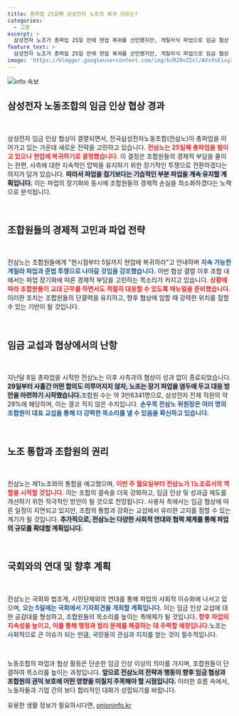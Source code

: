 ```yaml
---
title: 총파업 25일째 삼성전자 노조의 복귀 이유는?
categories:
  - 고용
excerpt: >
  삼성전자 노조가 총파업 25일 만에 현업 복귀를 선언했지만, 게릴라식 파업으로 임금 협상 압박을 지속하겠다고 밝혔습니다. 노조 통합과 사회적 연대까지 예고하며 강력한 투쟁 궤도로 나갈 예정입니다.
feature_text: >
  삼성전자 노조가 총파업 25일 만에 현업 복귀를 선언했지만, 게릴라식 파업으로 임금 협상 압박을 지속하겠다고 밝혔습니다. 노조 통합과 사회적 연대까지 예고하며 강력한 투쟁 궤도로 나갈 예정입니다.
image: 'https://blogger.googleusercontent.com/img/b/R29vZ2xl/AVvXsEixyZcFfHzMRdzZMjFBmAUKJYCLCGyLL1o632UiGVXcaFdKo_bkvkuCioo0uUKlGfBVcT3P84aROyZIXSBEx3Aw5nCQ3pTgDom1WDC4m8eifvWiAmWEEVb4x6G_l8C0QH225ldMjyaFvpxGEBGNO37VmDTDMHGhJPq73UglMfDca1-0aw/s1600/blogspot.png'
---
```


<p><img src="https://blogger.googleusercontent.com/img/b/R29vZ2xl/AVvXsEixyZcFfHzMRdzZMjFBmAUKJYCLCGyLL1o632UiGVXcaFdKo_bkvkuCioo0uUKlGfBVcT3P84aROyZIXSBEx3Aw5nCQ3pTgDom1WDC4m8eifvWiAmWEEVb4x6G_l8C0QH225ldMjyaFvpxGEBGNO37VmDTDMHGhJPq73UglMfDca1-0aw/s1600/blogspot.png" alt="info 속보" /></p>

<h2 data-ke-size="size26">삼성전자 노동조합의 임금 인상 협상 경과</h2>

<p data-ke-size="size16">&nbsp;</p>

<p>삼성전자 임금 인상 협상이 결렬되면서, 전국삼성전자노동조합(전삼노)이 총파업을 이어가고 있는 가운데 새로운 전략을 고민하고 있습니다. <b><span style="color: #ee2323;">전삼노는 25일째 총파업을 벌이고 있으나 현업에 복귀하기로 결정했습니다.</span></b> 이 결정은 조합원들의 경제적 부담을 줄이는 한편, 사측에 대한 지속적인 압박을 유지하기 위한 장기적인 투쟁으로 전환하겠다는 의지가 담겨 있습니다. <b><span style="background-color: #21538527;">따라서 파업을 접기보다는 기습적인 부분 파업을 계속 유지할 계획입니다.</span></b> 이는 파업의 장기화와 동시에 조합원들의 경제적 손실을 최소화하겠다는 노력으로 분석됩니다.</p>

<p data-ke-size="size16">&nbsp;</p>

<h2 data-ke-size="size26">조합원들의 경제적 고민과 파업 전략</h2>

<p data-ke-size="size16">&nbsp;</p>

<p>전삼노는 조합원들에게 "현시점부터 5일까지 현업에 복귀하라"고 안내하며 <b><span style="color: #1a5490;">지속 가능한 게릴라 파업과 준법 투쟁으로 나아갈 것임을 강조했습니다.</span></b> 이번 협상 결렬 이후 조합 내에서는 파업 장기화에 따른 경제적 부담을 고민하는 목소리가 커지고 있습니다. <b><span style="color: #ee2323;">상황에 따라 조합원들이 교대 근무를 하면서도 적절히 대응할 수 있도록 매뉴얼을 준비했습니다.</span></b> 이러한 조치는 조합원들의 단결력을 유지하고, 향후 협상에 임할 때 강력한 위치를 점할 수 있는 기반이 될 것입니다.</p>

<p data-ke-size="size16">&nbsp;</p>

<h2 data-ke-size="size26">임금 교섭과 협상에서의 난항</h2>

<p data-ke-size="size16">&nbsp;</p>

<p>지난달 8일 총파업을 시작한 전삼노는 이후 사측과의 협상이 성과 없이 종료되었습니다. <b><span style="background-color: #21538527;">29일부터 사흘간 어떤 합의도 이루어지지 않자, 노조는 장기 파업을 염두에 두고 대응 방안을 마련하기 시작했습니다.</span></b>조합원 수는 약 3만6341명으로, 삼성전자 전체 직원의 약 29%에 해당하며, 이는 결코 적지 않은 수치입니다. <b><span style="color: #1a5490;">손우목 전삼노 위원장은 여러 명의 조합원이 대표 교섭을 통해 더 강력한 목소리를 낼 수 있음을 확신하고 있습니다.</span></b></p>

<p data-ke-size="size16">&nbsp;</p>

<h2 data-ke-size="size26">노조 통합과 조합원의 권리</h2>

<p data-ke-size="size16">&nbsp;</p>

<p>전삼노는 제1노조와의 통합을 예고했으며, <b><span style="color: #ee2323;">이번 주 월요일부터 전삼노가 1노조로서의 역할을 시작할 것입니다.</span></b> 이는 조합의 결속을 더욱 강화하고, 임금 인상 및 성과급 제도를 개선하기 위한 적극적인 방안이 될 것으로 전망됩니다. 사용자 측에서는 임금 협상에 따른 일정이 지연되고 있지만, 조합의 통합과 강화는 교섭에서 유리한 고지를 점할 수 있는 계기가 될 것입니다. <b><span style="background-color: #21538527;">추가적으로, 전삼노는 다양한 사회적 연대와 협력 체계를 통해 파업의 규모를 확대할 계획입니다.</span></b></p>

<p data-ke-size="size16">&nbsp;</p>

<h2 data-ke-size="size26">국회와의 연대 및 향후 계획</h2>

<p data-ke-size="size16">&nbsp;</p>

<p>전삼노는 국회와 법조계, 시민단체와의 연대를 통해 파업의 사회적 이슈화에 나서고 있으며, <b><span style="color: #1a5490;">오는 5일에는 국회에서 기자회견을 개최할 계획입니다.</span></b> 이는 임금 인상 교섭에 대한 공감대를 형성하고, 조합원들의 목소리를 높이는 촉매제가 될 것입니다. <b><span style="color: #ee2323;">향후 파업의 지속성을 높이고, 이를 통해 행정과 법리 문제를 해결하는 데 주력할 예정입니다.</span></b>노조는 사회적으로 큰 이슈가 되는 만큼, 국민들의 관심과 지지를 얻는 것이 필수적입니다.</p>

<p data-ke-size="size16">&nbsp;</p>

<p>노동조합의 파업과 협상 활동은 단순한 임금 인상 이상의 의미를 가지며, 조합원들이 단결하여 목소리를 높이는 과정입니다. <b><span style="background-color: #21538527;">앞으로 전삼노의 전략과 행동이 향후 임금 협상과 조합원의 권익 보호에 어떤 영향을 미칠지 주목해야 할 시점입니다.</span></b> 이러한 흐름 속에서, 노동자들과 기업 간의 보다 합리적인 대화가 성립되기를 바랍니다.</p>
유용한 생활 정보가 필요하시다면, <a href="https://onioninfo.kr" rel="dofollow">onioninfo.kr</a>


